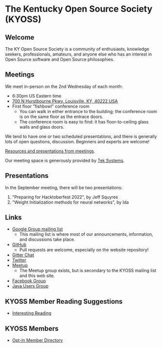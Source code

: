 # The Kentucky Open Source Society (KYOSS)

## Welcome

The KY Open Source Society is a community of enthusiasts, knowledge
seekers, professionals, amateurs, and anyone else who has an interest
in Open Source software and Open Source philosophies.

## Meetings

We meet in-person on the 2nd Wednesday of each month:

* 6:30pm US Eastern time
* [700 N Hurstbourne Pkwy, Louisville, KY, 40222
  USA](https://goo.gl/maps/eoeeP7YbLnpqShuaA)
* First floor "fishbowl" conference room
  * You can walk in either entrance to the building; the conference
    room is on the same floor as the entrace doors.
  * The conference room is easy to find: it has floor-to-ceiling glass
    walls and glass doors.

We tend to have one or two scheduled presentations, and there is
generally lots of open questions, discussion.  Beginners and experts
are welcome!

[Resources and presentations from meetings](meetings).

Our meeting space is generously provided by [Tek
Systems](https://www.teksystems.com/).

## Presentations

In the September meeting, there will be two presentations:

1. "Preparing for Hacktoberfest 2022", by Jeff Squyres
1. "Weight Initialization methods for neural networks", by Ida

## Links

* [Google Group mailing
  list](https://groups.google.com/a/kyoss.dev/g/kyoss-discuss)
  * This mailing list is where most of our announcements, information,
    and discussions take place.
* [GitHub](https://github.com/KYOSS/)
  * Pull requests are welcome, especially on the website repository!
* [Gitter Chat](https://gitter.im/KYOSS/community)
* [Twitter](https://twitter.com/kyossorg)
* [Meetup](https://www.meetup.com/LouisvilleOpenSourceProgramming/)
  * The Meetup group exists, but is secondary to the KYOSS mailing
    list and this web site.
* [Facebook Group](https://www.facebook.com/groups/KyOpenSource/)
* [Java Users Group](https://juggl.org/)

## KYOSS Member Reading Suggestions
* [Interesting Reading](./suggestions/)

## KYOSS Members
* [Opt-In Member Directory](./people/)
